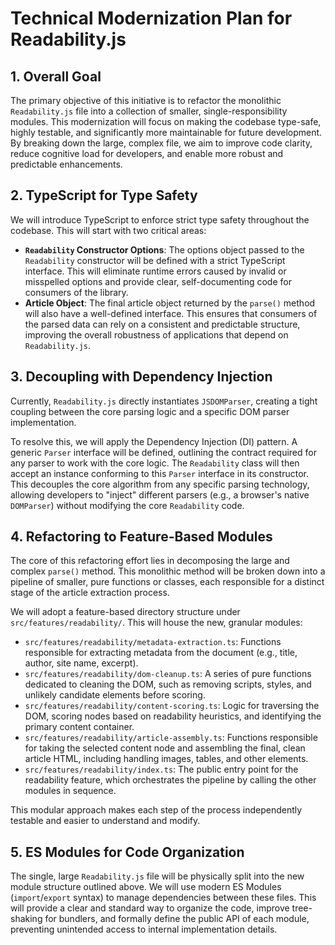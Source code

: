 # Technical Modernization Plan for Readability.js

## 1. Overall Goal

The primary objective of this initiative is to refactor the monolithic `Readability.js` file into a collection of smaller, single-responsibility modules. This modernization will focus on making the codebase type-safe, highly testable, and significantly more maintainable for future development. By breaking down the large, complex file, we aim to improve code clarity, reduce cognitive load for developers, and enable more robust and predictable enhancements.

## 2. TypeScript for Type Safety

We will introduce TypeScript to enforce strict type safety throughout the codebase. This will start with two critical areas:

*   **`Readability` Constructor Options**: The options object passed to the `Readability` constructor will be defined with a strict TypeScript interface. This will eliminate runtime errors caused by invalid or misspelled options and provide clear, self-documenting code for consumers of the library.
*   **Article Object**: The final article object returned by the `parse()` method will also have a well-defined interface. This ensures that consumers of the parsed data can rely on a consistent and predictable structure, improving the overall robustness of applications that depend on `Readability.js`.

## 3. Decoupling with Dependency Injection

Currently, `Readability.js` directly instantiates `JSDOMParser`, creating a tight coupling between the core parsing logic and a specific DOM parser implementation.

To resolve this, we will apply the Dependency Injection (DI) pattern. A generic `Parser` interface will be defined, outlining the contract required for any parser to work with the core logic. The `Readability` class will then accept an instance conforming to this `Parser` interface in its constructor. This decouples the core algorithm from any specific parsing technology, allowing developers to "inject" different parsers (e.g., a browser's native `DOMParser`) without modifying the core `Readability` code.

## 4. Refactoring to Feature-Based Modules

The core of this refactoring effort lies in decomposing the large and complex `parse()` method. This monolithic method will be broken down into a pipeline of smaller, pure functions or classes, each responsible for a distinct stage of the article extraction process.

We will adopt a feature-based directory structure under `src/features/readability/`. This will house the new, granular modules:

*   `src/features/readability/metadata-extraction.ts`: Functions responsible for extracting metadata from the document (e.g., title, author, site name, excerpt).
*   `src/features/readability/dom-cleanup.ts`: A series of pure functions dedicated to cleaning the DOM, such as removing scripts, styles, and unlikely candidate elements before scoring.
*   `src/features/readability/content-scoring.ts`: Logic for traversing the DOM, scoring nodes based on readability heuristics, and identifying the primary content container.
*   `src/features/readability/article-assembly.ts`: Functions responsible for taking the selected content node and assembling the final, clean article HTML, including handling images, tables, and other elements.
*   `src/features/readability/index.ts`: The public entry point for the readability feature, which orchestrates the pipeline by calling the other modules in sequence.

This modular approach makes each step of the process independently testable and easier to understand and modify.

## 5. ES Modules for Code Organization

The single, large `Readability.js` file will be physically split into the new module structure outlined above. We will use modern ES Modules (`import`/`export` syntax) to manage dependencies between these files. This will provide a clear and standard way to organize the code, improve tree-shaking for bundlers, and formally define the public API of each module, preventing unintended access to internal implementation details.